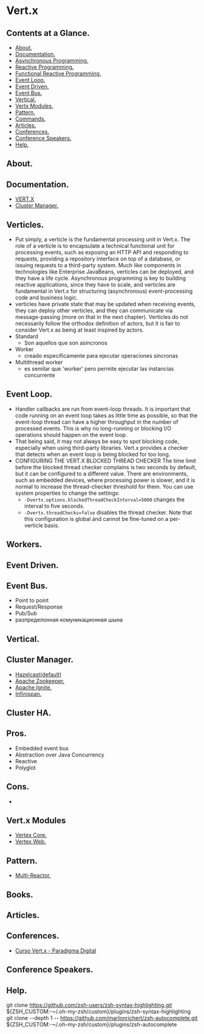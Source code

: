 # Vert.x





## Contents at a Glance.
* [About.](#about)
* [Documentation.](#documentation)
* [Asynchronous Programming.](https://github.com/descriptions-of-it-technologies/asynchronous-programming)
* [Reactive Programming.](https://github.com/descriptions-of-it-technologies/reactive-programming)
* [Functional Reactive Programming.](https://github.com/descriptions-of-it-technologies/functional-reactive-programming)  
* [Event Loop.](#event-loop) 
* [Event Driven.](#event-driven)
* [Event Bus.](#event-bus)
* [Vertical.](#vertical)
* [Vertx Modules.]()
* [Pattern.](#pattern)
* [Commands.](#commands)
* [Articles.](#articles)
* [Conferences.](#conferences)
* [Conference Speakers.](#conference-speakers)
* [Help.](#help)





## About.





## Documentation.
* [VERT.X](https://vertx.io/)
* [Cluster Manager.](https://vertx.io/docs/vertx-hazelcast/java/)



## Verticles.
* Put simply, a verticle is the fundamental processing unit in Vert.x. The role of a verticle is to encapsulate a 
  technical functional unit for processing events, such as exposing an HTTP API and responding to requests, providing 
  a repository interface on top of a database, or issuing requests to a third-party system. Much like components in 
  technologies like Enterprise JavaBeans, verticles can be deployed, and they have a life cycle.
  Asynchronous programming is key to building reactive applications, since they have to scale, and verticles are 
  fundamental in Vert.x for structuring (asynchronous) event-processing code and business logic.
* verticles have private state that may be updated when receiving events, they can deploy other verticles, and they 
  can communicate via message-passing (more on that in the next chapter). Verticles do not necessarily follow the orthodox 
  definition of actors, but it is fair to consider Vert.x as being at least inspired by actors.
* Standard
  * Son aquellos que son asincronos
* Worker
  * creado especificamente para ejecutar operaciones sincronas
* Multithread worker
  * es semilar que 'worker' pero permite ejecutar las instancias concurrente





## Event Loop. 
* Handler callbacks are run from event-loop threads. It is important that code running on an event loop takes as little 
  time as possible, so that the event-loop thread can have a higher throughput in the number of processed events. 
  This is why no long-running or blocking I/O operations should happen on the event loop.
* That being said, it may not always be easy to spot blocking code, especially when using third-party libraries. 
  Vert.x provides a checker that detects when an event loop is being blocked for too long.
* CONFIGURING THE VERT.X BLOCKED THREAD CHECKER
  The time limit before the blocked thread checker complains is two seconds by default, but it can be configured to a 
  different value. There are environments, such as embedded devices, where processing power is slower, and it is normal 
  to increase the thread-checker threshold for them.
  You can use system properties to change the settings:
    * `-Dvertx.options.blockedThreadCheckInterval=5000` changes the interval to five seconds.
    * `-Dvertx.threadChecks=false` disables the thread checker.
  Note that this configuration is global and cannot be fine-tuned on a per-verticle basis.


## Workers. 





## Event Driven. 





## Event Bus.
* Point to point
* Request/Response 
* Pub/Sub
* разпределонная комуникационная шына





## Vertical. 





## Cluster Manager.
* [Hazelcast(default)](https://github.com/descriptions-of-it-technologies/hazelcast)
* [Apache Zookeeper.](https://github.com/descriptions-of-it-technologies/zookeeper)
* [Apache Ignite.](https://github.com/descriptions-of-it-technologies/apache-ignite)
* [Infinispan.](https://github.com/descriptions-of-it-technologies/infinispan)





## Cluster HA.





## Pros.
* Embedded event bus
* Abstraction over Java Concurrency
* Reactive
* Polyglot





## Cons.
* 





## Vert.x Modules
* [Vertex Core.](vertx-core.md)
* [Vertex Web.](vertx-web.md)





## Pattern.
* [Multi-Reactor.](https://www.google.com/search?q=multi+reactor+pattern&oq=pattern+multi-re&aqs=chrome.1.69i57j0.14644j0j7&sourceid=chrome&ie=UTF-8)





## Books.





## Articles.





## Conferences.
* [Curso Vert.x - Paradigma Digital](https://www.youtube.com/playlist?list=PL2yjEVbRSX7WuD06zFOXmW_o2CPvCrf7t)





## Conference Speakers.





## Help.


git clone https://github.com/zsh-users/zsh-syntax-highlighting.git ${ZSH_CUSTOM:-~/.oh-my-zsh/custom}/plugins/zsh-syntax-highlighting
git clone --depth 1 -- https://github.com/marlonrichert/zsh-autocomplete.git ${ZSH_CUSTOM:-~/.oh-my-zsh/custom}/plugins/zsh-autocomplete